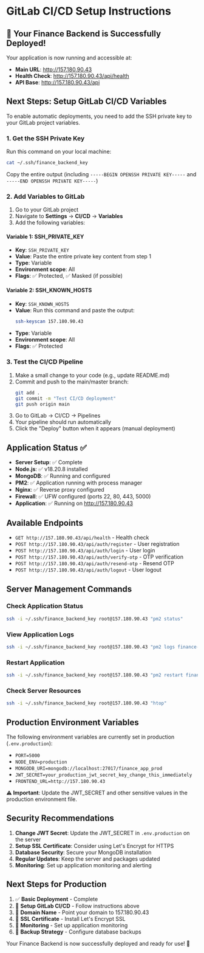# GitLab CI/CD Setup Instructions

## 🎉 Your Finance Backend is Successfully Deployed!

Your application is now running and accessible at:
- **Main URL**: http://157.180.90.43
- **Health Check**: http://157.180.90.43/api/health
- **API Base**: http://157.180.90.43/api

## Next Steps: Setup GitLab CI/CD Variables

To enable automatic deployments, you need to add the SSH private key to your GitLab project variables.

### 1. Get the SSH Private Key

Run this command on your local machine:

```bash
cat ~/.ssh/finance_backend_key
```

Copy the entire output (including `-----BEGIN OPENSSH PRIVATE KEY-----` and `-----END OPENSSH PRIVATE KEY-----`)

### 2. Add Variables to GitLab

1. Go to your GitLab project
2. Navigate to **Settings** → **CI/CD** → **Variables**
3. Add the following variables:

#### Variable 1: SSH_PRIVATE_KEY
- **Key**: `SSH_PRIVATE_KEY`
- **Value**: Paste the entire private key content from step 1
- **Type**: Variable
- **Environment scope**: All
- **Flags**: ✅ Protected, ✅ Masked (if possible)

#### Variable 2: SSH_KNOWN_HOSTS
- **Key**: `SSH_KNOWN_HOSTS`
- **Value**: Run this command and paste the output:
  ```bash
  ssh-keyscan 157.180.90.43
  ```
- **Type**: Variable
- **Environment scope**: All
- **Flags**: ✅ Protected

### 3. Test the CI/CD Pipeline

1. Make a small change to your code (e.g., update README.md)
2. Commit and push to the main/master branch:
   ```bash
   git add .
   git commit -m "Test CI/CD deployment"
   git push origin main
   ```
3. Go to GitLab → CI/CD → Pipelines
4. Your pipeline should run automatically
5. Click the "Deploy" button when it appears (manual deployment)

## Application Status ✅

- **Server Setup**: ✅ Complete
- **Node.js**: ✅ v18.20.8 installed
- **MongoDB**: ✅ Running and configured
- **PM2**: ✅ Application running with process manager
- **Nginx**: ✅ Reverse proxy configured
- **Firewall**: ✅ UFW configured (ports 22, 80, 443, 5000)
- **Application**: ✅ Running on http://157.180.90.43

## Available Endpoints

- `GET http://157.180.90.43/api/health` - Health check
- `POST http://157.180.90.43/api/auth/register` - User registration
- `POST http://157.180.90.43/api/auth/login` - User login
- `POST http://157.180.90.43/api/auth/verify-otp` - OTP verification
- `POST http://157.180.90.43/api/auth/resend-otp` - Resend OTP
- `POST http://157.180.90.43/api/auth/logout` - User logout

## Server Management Commands

### Check Application Status
```bash
ssh -i ~/.ssh/finance_backend_key root@157.180.90.43 "pm2 status"
```

### View Application Logs
```bash
ssh -i ~/.ssh/finance_backend_key root@157.180.90.43 "pm2 logs finance-backend"
```

### Restart Application
```bash
ssh -i ~/.ssh/finance_backend_key root@157.180.90.43 "pm2 restart finance-backend"
```

### Check Server Resources
```bash
ssh -i ~/.ssh/finance_backend_key root@157.180.90.43 "htop"
```

## Production Environment Variables

The following environment variables are currently set in production (`.env.production`):

- `PORT=5000`
- `NODE_ENV=production`
- `MONGODB_URI=mongodb://localhost:27017/finance_app_prod`
- `JWT_SECRET=your_production_jwt_secret_key_change_this_immediately`
- `FRONTEND_URL=http://157.180.90.43`

**⚠️ Important**: Update the JWT_SECRET and other sensitive values in the production environment file.

## Security Recommendations

1. **Change JWT Secret**: Update the JWT_SECRET in `.env.production` on the server
2. **Setup SSL Certificate**: Consider using Let's Encrypt for HTTPS
3. **Database Security**: Secure your MongoDB installation
4. **Regular Updates**: Keep the server and packages updated
5. **Monitoring**: Set up application monitoring and alerting

## Next Steps for Production

1. ✅ **Basic Deployment** - Complete
2. 🔄 **Setup GitLab CI/CD** - Follow instructions above
3. 🔄 **Domain Name** - Point your domain to 157.180.90.43
4. 🔄 **SSL Certificate** - Install Let's Encrypt SSL
5. 🔄 **Monitoring** - Set up application monitoring
6. 🔄 **Backup Strategy** - Configure database backups

Your Finance Backend is now successfully deployed and ready for use! 🚀 